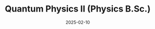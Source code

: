 ---
title: "Quantum Physics II (Physics B.Sc.)"
collection: teaching
type: "Undergraduate course"
permalink: /teaching/FQII_2024-2025
venue: "Autonomous University of Barcelona"
date: 2025-02-10
date2: 2025-06-30
location: "Barcelona, Spain"
---